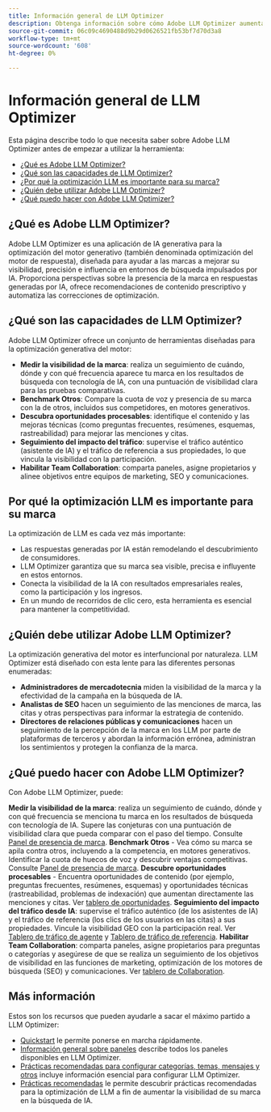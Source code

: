 ```yaml
---
title: Información general de LLM Optimizer
description: Obtenga información sobre cómo Adobe LLM Optimizer aumenta la visibilidad de la marca en la búsqueda impulsada por IA. Realice un seguimiento de menciones, citas y perspectivas. Empiece a optimizar hoy para mejorar la participación y la influencia.
source-git-commit: 06c09c4690488d9b29d0626521fb53bf7d70d3a8
workflow-type: tm+mt
source-wordcount: '608'
ht-degree: 0%

---
```



# Información general de LLM Optimizer

Esta página describe todo lo que necesita saber sobre Adobe LLM Optimizer antes de empezar a utilizar la herramienta:

* [¿Qué es Adobe LLM Optimizer?](#what-is-adobe-llm-optimizer)
* [¿Qué son las capacidades de LLM Optimizer?](#what-are-llm-optimizer-capabilities)
* [¿Por qué la optimización LLM es importante para su marca?](#why-llm-optimization-matters-for-your-brand)
* [¿Quién debe utilizar Adobe LLM Optimizer?](#who-should-use-adobe-llm-optimizer)
* [¿Qué puedo hacer con Adobe LLM Optimizer?](#what-can-i-do-with-adobe-llm-optimizer)

## ¿Qué es Adobe LLM Optimizer?

Adobe LLM Optimizer es una aplicación de IA generativa para la optimización del motor generativo (también denominada optimización del motor de respuesta), diseñada para ayudar a las marcas a mejorar su visibilidad, precisión e influencia en entornos de búsqueda impulsados por IA. Proporciona perspectivas sobre la presencia de la marca en respuestas generadas por IA, ofrece recomendaciones de contenido prescriptivo y automatiza las correcciones de optimización.

## ¿Qué son las capacidades de LLM Optimizer?

Adobe LLM Optimizer ofrece un conjunto de herramientas diseñadas para la optimización generativa del motor:

* **Medir la visibilidad de la marca**: realiza un seguimiento de cuándo, dónde y con qué frecuencia aparece tu marca en los resultados de búsqueda con tecnología de IA, con una puntuación de visibilidad clara para las pruebas comparativas.
* **Benchmark Otros**: Compare la cuota de voz y presencia de su marca con la de otros, incluidos sus competidores, en motores generativos.
* **Descubra oportunidades procesables**: identifique el contenido y las mejoras técnicas (como preguntas frecuentes, resúmenes, esquemas, rastreabilidad) para mejorar las menciones y citas.
* **Seguimiento del impacto del tráfico**: supervise el tráfico auténtico (asistente de IA) y el tráfico de referencia a sus propiedades, lo que vincula la visibilidad con la participación.
* **Habilitar Team Collaboration**: comparta paneles, asigne propietarios y alinee objetivos entre equipos de marketing, SEO y comunicaciones.

## Por qué la optimización LLM es importante para su marca

La optimización de LLM es cada vez más importante:

* Las respuestas generadas por IA están remodelando el descubrimiento de consumidores.
* LLM Optimizer garantiza que su marca sea visible, precisa e influyente en estos entornos.
* Conecta la visibilidad de la IA con resultados empresariales reales, como la participación y los ingresos.
* En un mundo de recorridos de clic cero, esta herramienta es esencial para mantener la competitividad.

## ¿Quién debe utilizar Adobe LLM Optimizer?

La optimización generativa del motor es interfuncional por naturaleza. LLM Optimizer está diseñado con esta lente para las diferentes personas enumeradas:

* **Administradores de mercadotecnia** miden la visibilidad de la marca y la efectividad de la campaña en la búsqueda de IA.
* **Analistas de SEO** hacen un seguimiento de las menciones de marca, las citas y otras perspectivas para informar la estrategia de contenido.
* **Directores de relaciones públicas y comunicaciones** hacen un seguimiento de la percepción de la marca en los LLM por parte de plataformas de terceros y abordan la información errónea, administran los sentimientos y protegen la confianza de la marca.

## ¿Qué puedo hacer con Adobe LLM Optimizer?

Con Adobe LLM Optimizer, puede:

**Medir la visibilidad de la marca**: realiza un seguimiento de cuándo, dónde y con qué frecuencia se menciona tu marca en los resultados de búsqueda con tecnología de IA. Supere las conjeturas con una puntuación de visibilidad clara que pueda comparar con el paso del tiempo. Consulte [Panel de presencia de marca](/help/dashboards/brand-presence.md).
**Benchmark Otros** - Vea cómo su marca se apila contra otros, incluyendo a la competencia, en motores generativos. Identificar la cuota de huecos de voz y descubrir ventajas competitivas. Consulte [Panel de presencia de marca](/help/dashboards/brand-presence.md).
**Descubre oportunidades procesables** - Encuentra oportunidades de contenido (por ejemplo, preguntas frecuentes, resúmenes, esquemas) y oportunidades técnicas (rastreabilidad, problemas de indexación) que aumentan directamente las menciones y citas. Ver [tablero de oportunidades](/help/dashboards/opportunities.md).
**Seguimiento del impacto del tráfico desde IA**: supervise el tráfico auténtico (de los asistentes de IA) y el tráfico de referencia (los clics de los usuarios en las citas) a sus propiedades. Vincule la visibilidad GEO con la participación real. Ver [Tablero de tráfico de agente](/help/dashboards/agentic-traffic.md) y [Tablero de tráfico de referencia](/help/dashboards/referral-traffic.md).
**Habilitar Team Collaboration**: comparta paneles, asigne propietarios para preguntas o categorías y asegúrese de que se realiza un seguimiento de los objetivos de visibilidad en las funciones de marketing, optimización de los motores de búsqueda (SEO) y comunicaciones. Ver [tablero de Collaboration](/help/dashboards/collaboration.md).

## Más información

Estos son los recursos que pueden ayudarle a sacar el máximo partido a LLM Optimizer:

* [Quickstart](/help/overview/quick-start.md) le permite ponerse en marcha rápidamente.
* [Información general sobre paneles](/help/dashboards/dashboards-overview.md) describe todos los paneles disponibles en LLM Optimizer.
* [Prácticas recomendadas para configurar categorías, temas, mensajes y otros](/help/overview/best-practices-topics-prompts.md) incluye información esencial para configurar LLM Optimizer.
* [Prácticas recomendadas](/help/tutorials/best-practices.md) le permite descubrir prácticas recomendadas para la optimización de LLM a fin de aumentar la visibilidad de su marca en la búsqueda de IA.






